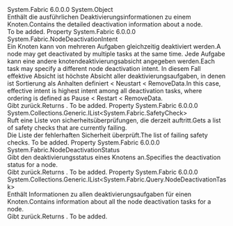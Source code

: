 <Type Name="NodeDeactivationResult" FullName="System.Fabric.Query.NodeDeactivationResult">
  <TypeSignature Language="C#" Value="public sealed class NodeDeactivationResult" />
  <TypeSignature Language="ILAsm" Value=".class public auto ansi sealed beforefieldinit NodeDeactivationResult extends System.Object" />
  <TypeSignature Language="DocId" Value="T:System.Fabric.Query.NodeDeactivationResult" />
  <TypeSignature Language="VB.NET" Value="Public NotInheritable Class NodeDeactivationResult" />
  <TypeSignature Language="F#" Value="type NodeDeactivationResult = class" />
  <AssemblyInfo>
    <AssemblyName>System.Fabric</AssemblyName>
    <AssemblyVersion>6.0.0.0</AssemblyVersion>
  </AssemblyInfo>
  <Base>
    <BaseTypeName>System.Object</BaseTypeName>
  </Base>
  <Interfaces />
  <Docs>
    <summary>
      <para><span data-ttu-id="4b131-101">Enthält die ausführlichen Deaktivierungsinformationen zu einem Knoten.</span><span class="sxs-lookup"><span data-stu-id="4b131-101">Contains the detailed deactivation information about a node.</span></span></para>
    </summary>
    <remarks>To be added.</remarks>
  </Docs>
  <Members>
    <Member MemberName="EffectiveIntent">
      <MemberSignature Language="C#" Value="public System.Fabric.NodeDeactivationIntent EffectiveIntent { get; }" />
      <MemberSignature Language="ILAsm" Value=".property instance valuetype System.Fabric.NodeDeactivationIntent EffectiveIntent" />
      <MemberSignature Language="DocId" Value="P:System.Fabric.Query.NodeDeactivationResult.EffectiveIntent" />
      <MemberSignature Language="VB.NET" Value="Public ReadOnly Property EffectiveIntent As NodeDeactivationIntent" />
      <MemberSignature Language="F#" Value="member this.EffectiveIntent : System.Fabric.NodeDeactivationIntent" Usage="System.Fabric.Query.NodeDeactivationResult.EffectiveIntent" />
      <MemberType>Property</MemberType>
      <AssemblyInfo>
        <AssemblyName>System.Fabric</AssemblyName>
        <AssemblyVersion>6.0.0.0</AssemblyVersion>
      </AssemblyInfo>
      <ReturnValue>
        <ReturnType>System.Fabric.NodeDeactivationIntent</ReturnType>
      </ReturnValue>
      <Docs>
        <summary>
          <para><span data-ttu-id="4b131-102">Ein Knoten kann von mehreren Aufgaben gleichzeitig deaktiviert werden.</span><span class="sxs-lookup"><span data-stu-id="4b131-102">A node may get deactivated by multiple tasks at the same time.</span></span> <span data-ttu-id="4b131-103">Jede Aufgabe kann eine andere knotendeaktivierungsabsicht angegeben werden.</span><span class="sxs-lookup"><span data-stu-id="4b131-103">Each task may specify a different node deactivation intent.</span></span> <span data-ttu-id="4b131-104">In diesem Fall effektive Absicht ist höchste Absicht aller deaktivierungsaufgaben, in denen ist Sortierung als Anhalten definiert &lt; Neustart &lt; RemoveData.</span><span class="sxs-lookup"><span data-stu-id="4b131-104">In this case, effective intent is highest intent among all deactivation tasks, where ordering is defined as Pause &lt; Restart &lt; RemoveData.</span></span></para>
        </summary>
        <value>
          <para><span data-ttu-id="4b131-105">Gibt <see cref="T:System.Fabric.NodeDeactivationIntent" />zurück.</span><span class="sxs-lookup"><span data-stu-id="4b131-105">Returns <see cref="T:System.Fabric.NodeDeactivationIntent" />.</span></span></para>
        </value>
        <remarks>To be added.</remarks>
      </Docs>
    </Member>
    <Member MemberName="PendingSafetyChecks">
      <MemberSignature Language="C#" Value="public System.Collections.Generic.IList&lt;System.Fabric.SafetyCheck&gt; PendingSafetyChecks { get; }" />
      <MemberSignature Language="ILAsm" Value=".property instance class System.Collections.Generic.IList`1&lt;class System.Fabric.SafetyCheck&gt; PendingSafetyChecks" />
      <MemberSignature Language="DocId" Value="P:System.Fabric.Query.NodeDeactivationResult.PendingSafetyChecks" />
      <MemberSignature Language="VB.NET" Value="Public ReadOnly Property PendingSafetyChecks As IList(Of SafetyCheck)" />
      <MemberSignature Language="F#" Value="member this.PendingSafetyChecks : System.Collections.Generic.IList&lt;System.Fabric.SafetyCheck&gt;" Usage="System.Fabric.Query.NodeDeactivationResult.PendingSafetyChecks" />
      <MemberType>Property</MemberType>
      <AssemblyInfo>
        <AssemblyName>System.Fabric</AssemblyName>
        <AssemblyVersion>6.0.0.0</AssemblyVersion>
      </AssemblyInfo>
      <ReturnValue>
        <ReturnType>System.Collections.Generic.IList&lt;System.Fabric.SafetyCheck&gt;</ReturnType>
      </ReturnValue>
      <Docs>
        <summary>
          <para>
            <span data-ttu-id="4b131-106">Ruft eine Liste von sicherheitsüberprüfungen, die derzeit auftritt.</span><span class="sxs-lookup"><span data-stu-id="4b131-106">Gets a list of safety checks that are currently failing.</span></span>
            </para>
        </summary>
        <value>
          <para><span data-ttu-id="4b131-107">Die Liste der fehlerhaften Sicherheit überprüft.</span><span class="sxs-lookup"><span data-stu-id="4b131-107">The list of failing safety checks.</span></span></para>
        </value>
        <remarks>To be added.</remarks>
      </Docs>
    </Member>
    <Member MemberName="Status">
      <MemberSignature Language="C#" Value="public System.Fabric.NodeDeactivationStatus Status { get; }" />
      <MemberSignature Language="ILAsm" Value=".property instance valuetype System.Fabric.NodeDeactivationStatus Status" />
      <MemberSignature Language="DocId" Value="P:System.Fabric.Query.NodeDeactivationResult.Status" />
      <MemberSignature Language="VB.NET" Value="Public ReadOnly Property Status As NodeDeactivationStatus" />
      <MemberSignature Language="F#" Value="member this.Status : System.Fabric.NodeDeactivationStatus" Usage="System.Fabric.Query.NodeDeactivationResult.Status" />
      <MemberType>Property</MemberType>
      <AssemblyInfo>
        <AssemblyName>System.Fabric</AssemblyName>
        <AssemblyVersion>6.0.0.0</AssemblyVersion>
      </AssemblyInfo>
      <ReturnValue>
        <ReturnType>System.Fabric.NodeDeactivationStatus</ReturnType>
      </ReturnValue>
      <Docs>
        <summary>
          <para><span data-ttu-id="4b131-108">Gibt den deaktivierungsstatus eines Knotens an.</span><span class="sxs-lookup"><span data-stu-id="4b131-108">Specifies the deactivation status for a node.</span></span></para>
        </summary>
        <value>
          <para><span data-ttu-id="4b131-109">Gibt <see cref="T:System.Fabric.NodeDeactivationStatus" />zurück.</span><span class="sxs-lookup"><span data-stu-id="4b131-109">Returns <see cref="T:System.Fabric.NodeDeactivationStatus" />.</span></span></para>
        </value>
        <remarks>To be added.</remarks>
      </Docs>
    </Member>
    <Member MemberName="Tasks">
      <MemberSignature Language="C#" Value="public System.Collections.Generic.IList&lt;System.Fabric.Query.NodeDeactivationTask&gt; Tasks { get; }" />
      <MemberSignature Language="ILAsm" Value=".property instance class System.Collections.Generic.IList`1&lt;class System.Fabric.Query.NodeDeactivationTask&gt; Tasks" />
      <MemberSignature Language="DocId" Value="P:System.Fabric.Query.NodeDeactivationResult.Tasks" />
      <MemberSignature Language="VB.NET" Value="Public ReadOnly Property Tasks As IList(Of NodeDeactivationTask)" />
      <MemberSignature Language="F#" Value="member this.Tasks : System.Collections.Generic.IList&lt;System.Fabric.Query.NodeDeactivationTask&gt;" Usage="System.Fabric.Query.NodeDeactivationResult.Tasks" />
      <MemberType>Property</MemberType>
      <AssemblyInfo>
        <AssemblyName>System.Fabric</AssemblyName>
        <AssemblyVersion>6.0.0.0</AssemblyVersion>
      </AssemblyInfo>
      <ReturnValue>
        <ReturnType>System.Collections.Generic.IList&lt;System.Fabric.Query.NodeDeactivationTask&gt;</ReturnType>
      </ReturnValue>
      <Docs>
        <summary>
          <para><span data-ttu-id="4b131-110">Enthält Informationen zu allen deaktivierungsaufgaben für einen Knoten.</span><span class="sxs-lookup"><span data-stu-id="4b131-110">Contains information about all the node deactivation tasks for a node.</span></span></para>
        </summary>
        <value>
          <para><span data-ttu-id="4b131-111">Gibt <see cref="T:System.Collections.Generic.IList`1" />zurück.</span><span class="sxs-lookup"><span data-stu-id="4b131-111">Returns <see cref="T:System.Collections.Generic.IList`1" />.</span></span></para>
        </value>
        <remarks>To be added.</remarks>
      </Docs>
    </Member>
  </Members>
</Type>